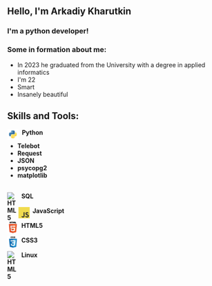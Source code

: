 ## Hello, I'm Arkadiy Kharutkin

### I'm a python developer!

### Some in formation about me:
- In 2023 he graduated from the University with a degree in applied informatics
- I'm 22
- Smart
- Insanely beautiful

## Skills and Tools:
 &nbsp; <b>Python <img align="left" alt="HTML5" width="26px" src="https://raw.githubusercontent.com/github/explore/80688e429a7d4ef2fca1e82350fe8e3517d3494d/topics/python/python.png">
- Telebot
- Request
- JSON
- psycopg2
- matplotlib
<br>
 &nbsp; SQL <img align="left" alt="HTML5" width="26px" src="https://cdn-icons-png.flaticon.com/128/5815/5815478.png"><br><br>
 &nbsp; JavaScript <img align="left" alt="HTML5" width="26px" src="https://raw.githubusercontent.com/github/explore/80688e429a7d4ef2fca1e82350fe8e3517d3494d/topics/javascript/javascript.png"><br><br>
 &nbsp; HTML5<img align="left" alt="HTML5" width="26px" src="https://raw.githubusercontent.com/github/explore/80688e429a7d4ef2fca1e82350fe8e3517d3494d/topics/html/html.png"><br><br>
 &nbsp; CSS3<img align="left" alt="HTML5" width="26px" src="https://raw.githubusercontent.com/github/explore/80688e429a7d4ef2fca1e82350fe8e3517d3494d/topics/css/css.png"><br><br>
 &nbsp; Linux<img align="left" alt="HTML5" width="26px" src="https://www.pngall.com/wp-content/uploads/5/Linux-PNG-Image-HD.png"><br><br></b>

